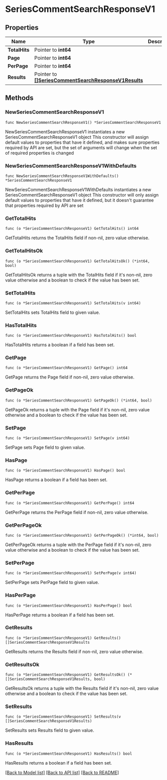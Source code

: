 # SeriesCommentSearchResponseV1

## Properties

Name | Type | Description | Notes
------------ | ------------- | ------------- | -------------
**TotalHits** | Pointer to **int64** |  | [optional] 
**Page** | Pointer to **int64** |  | [optional] 
**PerPage** | Pointer to **int64** |  | [optional] 
**Results** | Pointer to [**[]SeriesCommentSearchResponseV1Results**](SeriesCommentSearchResponseV1Results.md) |  | [optional] 

## Methods

### NewSeriesCommentSearchResponseV1

`func NewSeriesCommentSearchResponseV1() *SeriesCommentSearchResponseV1`

NewSeriesCommentSearchResponseV1 instantiates a new SeriesCommentSearchResponseV1 object
This constructor will assign default values to properties that have it defined,
and makes sure properties required by API are set, but the set of arguments
will change when the set of required properties is changed

### NewSeriesCommentSearchResponseV1WithDefaults

`func NewSeriesCommentSearchResponseV1WithDefaults() *SeriesCommentSearchResponseV1`

NewSeriesCommentSearchResponseV1WithDefaults instantiates a new SeriesCommentSearchResponseV1 object
This constructor will only assign default values to properties that have it defined,
but it doesn't guarantee that properties required by API are set

### GetTotalHits

`func (o *SeriesCommentSearchResponseV1) GetTotalHits() int64`

GetTotalHits returns the TotalHits field if non-nil, zero value otherwise.

### GetTotalHitsOk

`func (o *SeriesCommentSearchResponseV1) GetTotalHitsOk() (*int64, bool)`

GetTotalHitsOk returns a tuple with the TotalHits field if it's non-nil, zero value otherwise
and a boolean to check if the value has been set.

### SetTotalHits

`func (o *SeriesCommentSearchResponseV1) SetTotalHits(v int64)`

SetTotalHits sets TotalHits field to given value.

### HasTotalHits

`func (o *SeriesCommentSearchResponseV1) HasTotalHits() bool`

HasTotalHits returns a boolean if a field has been set.

### GetPage

`func (o *SeriesCommentSearchResponseV1) GetPage() int64`

GetPage returns the Page field if non-nil, zero value otherwise.

### GetPageOk

`func (o *SeriesCommentSearchResponseV1) GetPageOk() (*int64, bool)`

GetPageOk returns a tuple with the Page field if it's non-nil, zero value otherwise
and a boolean to check if the value has been set.

### SetPage

`func (o *SeriesCommentSearchResponseV1) SetPage(v int64)`

SetPage sets Page field to given value.

### HasPage

`func (o *SeriesCommentSearchResponseV1) HasPage() bool`

HasPage returns a boolean if a field has been set.

### GetPerPage

`func (o *SeriesCommentSearchResponseV1) GetPerPage() int64`

GetPerPage returns the PerPage field if non-nil, zero value otherwise.

### GetPerPageOk

`func (o *SeriesCommentSearchResponseV1) GetPerPageOk() (*int64, bool)`

GetPerPageOk returns a tuple with the PerPage field if it's non-nil, zero value otherwise
and a boolean to check if the value has been set.

### SetPerPage

`func (o *SeriesCommentSearchResponseV1) SetPerPage(v int64)`

SetPerPage sets PerPage field to given value.

### HasPerPage

`func (o *SeriesCommentSearchResponseV1) HasPerPage() bool`

HasPerPage returns a boolean if a field has been set.

### GetResults

`func (o *SeriesCommentSearchResponseV1) GetResults() []SeriesCommentSearchResponseV1Results`

GetResults returns the Results field if non-nil, zero value otherwise.

### GetResultsOk

`func (o *SeriesCommentSearchResponseV1) GetResultsOk() (*[]SeriesCommentSearchResponseV1Results, bool)`

GetResultsOk returns a tuple with the Results field if it's non-nil, zero value otherwise
and a boolean to check if the value has been set.

### SetResults

`func (o *SeriesCommentSearchResponseV1) SetResults(v []SeriesCommentSearchResponseV1Results)`

SetResults sets Results field to given value.

### HasResults

`func (o *SeriesCommentSearchResponseV1) HasResults() bool`

HasResults returns a boolean if a field has been set.


[[Back to Model list]](../README.md#documentation-for-models) [[Back to API list]](../README.md#documentation-for-api-endpoints) [[Back to README]](../README.md)


